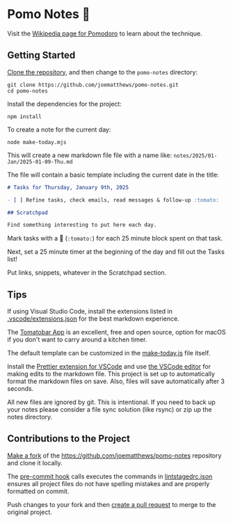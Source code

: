 # Pomo Notes :tomato:

Visit the [Wikipedia page for Pomodoro](https://en.wikipedia.org/wiki/Pomodoro_Technique) to learn about the technique.

## Getting Started

[Clone the repository](https://docs.github.com/en/repositories/creating-and-managing-repositories/cloning-a-repository), and then change to the `pomo-notes` directory:

```
git clone https://github.com/joematthews/pomo-notes.git
cd pomo-notes
```

Install the dependencies for the project:

```
npm install
```

To create a note for the current day:

```
node make-today.mjs
```

This will create a new markdown file file with a name like: `notes/2025/01-Jan/2025-01-09-Thu.md`

The file will contain a basic template including the current date in the title:

```md
# Tasks for Thursday, January 9th, 2025

- [ ] Refine tasks, check emails, read messages & follow-up :tomato:

## Scratchpad

Find something interesting to put here each day.
```

Mark tasks with a :tomato: (`:tomato:`) for each 25 minute block spent on that task.

Next, set a 25 minute timer at the beginning of the day and fill out the Tasks list!

Put links, snippets, whatever in the Scratchpad section.

## Tips

If using Visual Studio Code, install the extensions listed in [.vscode/extensions.json](.vscode/extensions.json) for the best markdown experience.

The [Tomatobar App](https://github.com/ivoronin/TomatoBar) is an excellent, free and open source, option for macOS if you don't want to carry around a kitchen timer.

The default template can be customized in the [make-today.js](make-today.js) file itself.

Install the [Prettier extension for VSCode](https://marketplace.visualstudio.com/items?itemName=esbenp.prettier-vscode) and use [the VSCode editor](https://code.visualstudio.com/) for making edits to the markdown file. This project is set up to automatically format the markdown files on save. Also, files will save automatically after 3 seconds.

All new files are ignored by git. This is intentional. If you need to back up your notes please consider a file sync solution (like rsync) or zip up the notes directory.

## Contributions to the Project

[Make a fork](https://docs.github.com/en/pull-requests/collaborating-with-pull-requests/working-with-forks/fork-a-repo) of the https://github.com/joematthews/pomo-notes repository and clone it locally.

The [pre-commit hook](./.husky/pre-commit) calls executes the commands in [lintstagedrc.json](.lintstagedrc.json) ensures all project files do not have spelling mistakes and are properly formatted on commit.

Push changes to your fork and then [create a pull request](https://docs.github.com/en/pull-requests/collaborating-with-pull-requests/proposing-changes-to-your-work-with-pull-requests/about-pull-requests) to merge to the original project.
